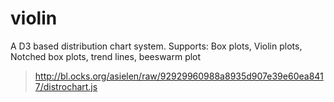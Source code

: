 ﻿# violin

A D3 based distribution chart system. Supports: Box plots, Violin plots, Notched box plots, trend lines, beeswarm plot

> http://bl.ocks.org/asielen/raw/92929960988a8935d907e39e60ea8417/distrochart.js
